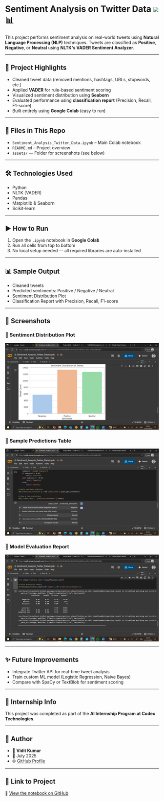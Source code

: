 # Sentiment Analysis on Twitter Data <img src="https://img.icons8.com/color/24/000000/twitter--v1.png" width="35"/> 📊

This project performs sentiment analysis on real-world tweets using **Natural Language Processing (NLP)** techniques. Tweets are classified as **Positive**, **Negative**, or **Neutral** using **NLTK's VADER Sentiment Analyzer**.

---

## 📌 Project Highlights

- Cleaned tweet data (removed mentions, hashtags, URLs, stopwords, etc.)
- Applied **VADER** for rule-based sentiment scoring
- Visualized sentiment distribution using **Seaborn**
- Evaluated performance using **classification report** (Precision, Recall, F1-score)
- Built entirely using **Google Colab** (easy to run)

---

## 📁 Files in This Repo

- `Sentiment_Analysis_Twitter_Data.ipynb` – Main Colab notebook
- `README.md` – Project overview
- `assets/` — Folder for screenshots (see below)

---

## 🛠️ Technologies Used

- Python
- NLTK (VADER)
- Pandas
- Matplotlib & Seaborn
- Scikit-learn

---

## ▶️ How to Run

1. Open the `.ipynb` notebook in **Google Colab**
2. Run all cells from top to bottom
3. No local setup needed — all required libraries are auto-installed

---

## 📊 Sample Output

- Cleaned tweets
- Predicted sentiments: Positive / Negative / Neutral
- Sentiment Distribution Plot
- Classification Report with Precision, Recall, F1-score

---

## 📸 Screenshots

### 🔹 Sentiment Distribution Plot
![Sentiment Plot](assets/sentiment_distribution_plot.png)

### 🔹 Sample Predictions Table
![Predictions Table](assets/sample_predictions_table.png)

### 🔹 Model Evaluation Report
![Classification Report](assets/classification_report_output.png)

---

## ✨ Future Improvements

- Integrate Twitter API for real-time tweet analysis
- Train custom ML model (Logistic Regression, Naive Bayes)
- Compare with SpaCy or TextBlob for sentiment scoring

---

## 🤝 Internship Info

This project was completed as part of the **AI Internship Program at Codec Technologies**.

---

## 🚀 Author

- 👤 **Vidit Kumar**
- 📅 July 2025
- 🌐 [GitHub Profile](https://github.com/Vidit3859)

---

## 📎 Link to Project

🔗 [View the notebook on GitHub](https://github.com/Vidit3859/twitter-sentiment-analysis)
